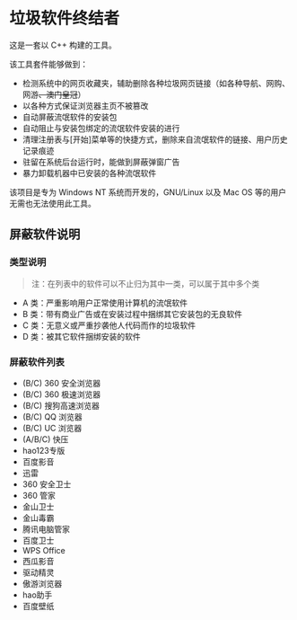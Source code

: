 # 垃圾软件终结者
这是一套以 C++ 构建的工具。

该工具套件能够做到：
- 检测系统中的网页收藏夹，辅助删除各种垃圾网页链接（如各种导航、网购、网游~~、澳门皇冠~~）
- 以各种方式保证浏览器主页不被篡改
- 自动屏蔽流氓软件的安装包
- 自动阻止与安装包绑定的流氓软件安装的进行
- 清理注册表与\[开始\]菜单等的快捷方式，删除来自流氓软件的链接、用户历史记录痕迹
- 驻留在系统后台运行时，能做到屏蔽弹窗广告
- 暴力卸载机器中已安装的各种流氓软件

该项目是专为 Windows NT 系统而开发的，GNU/Linux 以及 Mac OS 等的用户无需也无法使用此工具。

## 屏蔽软件说明
### 类型说明
> 注：在列表中的软件可以不止归为其中一类，可以属于其中多个类
- A 类：严重影响用户正常使用计算机的流氓软件
- B 类：带有商业广告或在安装过程中捆绑其它安装包的无良软件
- C 类：无意义或严重抄袭他人代码而作的垃圾软件
- D 类：被其它软件捆绑安装的软件
### 屏蔽软件列表
- (B/C) 360 安全浏览器
- (B/C) 360 极速浏览器
- (B/C) 搜狗高速浏览器
- (B/C) QQ 浏览器
- (B/C) UC 浏览器
- (A/B/C) 快压
- hao123专版
- 百度影音
- 迅雷
- 360 安全卫士
- 360 管家
- 金山卫士
- 金山毒霸
- 腾讯电脑管家
- 百度卫士
- WPS Office
- 西瓜影音
- 驱动精灵
- 傲游浏览器
- hao助手
- 百度壁纸
